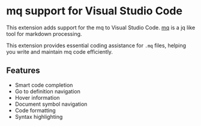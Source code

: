 # mq support for Visual Studio Code

This extension adds support for the mq to Visual Studio Code.
[mq](https://github.com/meros-debray/mq) is a jq like tool for markdown processing.

This extension provides essential coding assistance for `.mq` files, helping you write and maintain mq code efficiently.

## Features

- Smart code completion
- Go to definition navigation
- Hover information
- Document symbol navigation
- Code formatting
- Syntax highlighting
